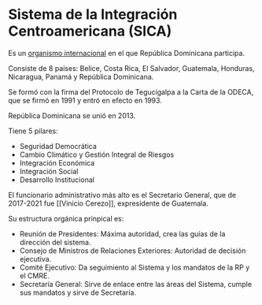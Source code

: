 # Sistema de la Integración Centroamericana (SICA)

Es un [organismo internacional](International%20Organizations.md) en el que República Dominicana participa.

Consiste de 8 países: Belice, Costa Rica, El Salvador, Guatemala, Honduras, Nicaragua, Panamá y República Dominicana. 

Se formó con la firma del Protocolo de Tegucigalpa a la Carta de la ODECA, que se firmó en 1991 y entró en efecto en 1993. 

República Dominicana se unió en 2013.

Tiene 5 pilares:
- Seguridad Democrática
- Cambio Climático y Gestión Integral de Riesgos
- Integración Económica
- Integración Social
- Desarrollo Institucional

El funcionario administrativo más alto es el Secretario General, que de 2017-2021 fue [[Vinicio Cerezo]], expresidente de Guatemala. 

Su estructura orgánica prinpical es:
* Reunión de Presidentes: Máxima autoridad, crea las guías de la dirección del sistema.
* Consejo de Ministros de Relaciones Exteriores: Autoridad de decisión ejecutiva.
* Comité Ejecutivo: Da seguimiento al Sistema y los mandatos de la RP y el CMRE.
* Secretaría General: Sirve de enlace entre las áreas del Sistema, cumple sus mandatos y sirve de Secretaría. 